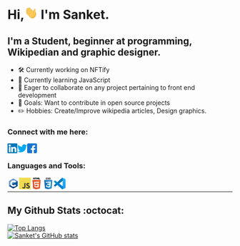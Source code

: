 # Hi,<img src="https://raw.githubusercontent.com/ABSphreak/ABSphreak/master/gifs/Hi.gif" width="30px" style="max-width: 100%;"> I'm Sanket.

## I'm a Student, beginner at programming, Wikipedian and graphic designer.

* 🛠️ Currently working on NFTify<br>
* 🌱 Currently learning JavaScript <br>
* 🤝 Eager to collaborate on any project pertaining to front end development <br>
* 🥅 Goals: Want to contribute in open source projects <br>
* ✏️ Hobbies: Create/Improve wikipedia articles, Design graphics.

### Connect with me here:

[<img align="left" alt="sanketli" width="22px" src="linkedin.svg" />][LinkedIn] 
[<img align="left" alt="sankettw" width="22px" src="twitter.svg" />][Twitter] 
[<img align="left" alt="sanketyt" width="22px" src="facebook.svg" />][Facebook] 

<br />

### Languages and Tools:

[<img align="left" alt="C programming" width="26px" src="https://raw.githubusercontent.com/github/explore/80688e429a7d4ef2fca1e82350fe8e3517d3494d/topics/c/c.png" />][C]
[<img align="left" alt="C programming" width="26px" src="https://raw.githubusercontent.com/github/explore/80688e429a7d4ef2fca1e82350fe8e3517d3494d/topics/javascript/javascript.png" />][JS]
[<img align="left" alt="HTML5" width="26px" src="https://raw.githubusercontent.com/github/explore/80688e429a7d4ef2fca1e82350fe8e3517d3494d/topics/html/html.png" />][HTML]
[<img align="left" alt="CSS3" width="26px" src="https://raw.githubusercontent.com/github/explore/80688e429a7d4ef2fca1e82350fe8e3517d3494d/topics/css/css.png" />][CSS]
[<img align="left" alt="Visual Studio Code" width="26px" src="https://raw.githubusercontent.com/github/explore/80688e429a7d4ef2fca1e82350fe8e3517d3494d/topics/visual-studio-code/visual-studio-code.png" />][VSC]
<br />

----
## My Github Stats :octocat:
[![Top Langs](https://github-readme-stats.vercel.app/api/top-langs/?username=Sanketr62&theme=github_dark&show_icons=true&hide=html,css)](https://github.com/Sanketr62/github-readme-stats) <br>
[![Sanket's GitHub stats](https://github-readme-stats.vercel.app/api?username=Sanketr62&theme=github_dark&show_icons=true)](https://github.com/Sanketr62/github-readme-stats)

[LinKedIn]: https://www.linkedin.com/in/sanket-r-1a35aa1b3/
[Twitter]: https://twitter.com/c_arbitrary
[Facebook]: https://www.facebook.com/sanket.r.923/
[VSC]: https://code.visualstudio.com/
[C]: https://en.wikipedia.org/wiki/C_(programming_language)
[C++]: https://en.wikipedia.org/wiki/C++_(programming_language)
[JS]: https://en.wikipedia.org/wiki/JavaScript
[HTML]: https://en.wikipedia.org/wiki/HTML5
[CSS]: https://en.wikipedia.org/wiki/CSS
